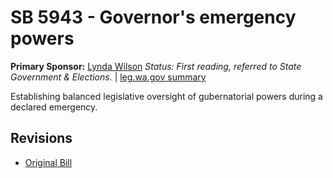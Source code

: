 # SB 5943 - Governor's emergency powers
**Primary Sponsor:** [Lynda Wilson](/person/leg/lynda.wilson.md)
*Status: First reading, referred to State Government & Elections.* | [leg.wa.gov summary](https://app.leg.wa.gov/billsummary?BillNumber=5943&Year=2021)

Establishing balanced legislative oversight of gubernatorial powers during a declared emergency.

## Revisions
* [Original Bill](1/)